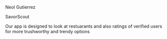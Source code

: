 Neol Gutierrez

SavorScout

Our app is designed to look at restuarants and also ratings of verified users for more trushworthy and trendy options